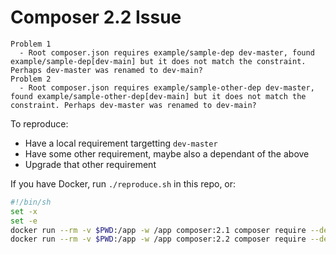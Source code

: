 # Composer 2.2 Issue

    Problem 1
      - Root composer.json requires example/sample-dep dev-master, found example/sample-dep[dev-main] but it does not match the constraint. Perhaps dev-master was renamed to dev-main?
    Problem 2
      - Root composer.json requires example/sample-other-dep dev-master, found example/sample-other-dep[dev-main] but it does not match the constraint. Perhaps dev-master was renamed to dev-main?

To reproduce:

- Have a local requirement targetting `dev-master`
- Have some other requirement, maybe also a dependant of the above
- Upgrade that other requirement

If you have Docker, run `./reproduce.sh` in this repo, or:

```sh
#!/bin/sh
set -x
set -e
docker run --rm -v $PWD:/app -w /app composer:2.1 composer require --dev phpunit/phpunit:^9
docker run --rm -v $PWD:/app -w /app composer:2.2 composer require --dev phpunit/phpunit:^9
```
